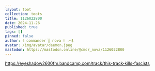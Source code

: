 ```yaml
---
layout: toot
collection: toots
title: 1126022800
date: 2024-11-26
published: true
tags: []
pinned: false
author: ⸸ commander ░ nova ⸸ :~$
avatar: /img/avatar/daemon.jpeg
mastodon: https://mastodon.online/@cmdr_nova/1126022800
---
```


https://eyeshadow2600fm.bandcamp.com/track/this-track-kills-fascists
